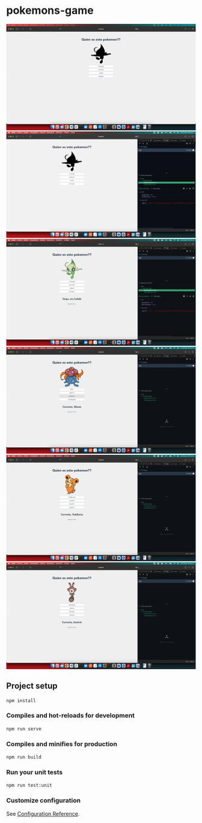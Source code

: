 # pokemons-game

![Screenshot](1.png)
![Screenshot](2.png)
![Screenshot](3.png)
![Screenshot](4.png)
![Screenshot](5.png)
![Screenshot](6.png)

## Project setup

```
npm install
```

### Compiles and hot-reloads for development

```
npm run serve
```

### Compiles and minifies for production

```
npm run build
```

### Run your unit tests

```
npm run test:unit
```

### Customize configuration

See [Configuration Reference](https://cli.vuejs.org/config/).
